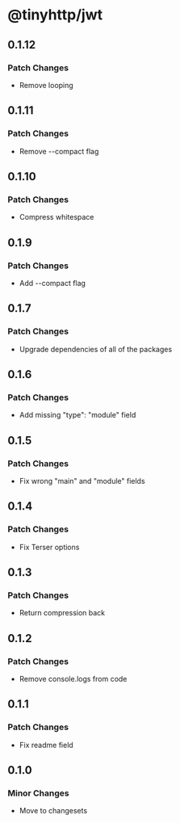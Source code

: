 # @tinyhttp/jwt

## 0.1.12

### Patch Changes

- Remove looping

## 0.1.11

### Patch Changes

- Remove --compact flag

## 0.1.10

### Patch Changes

- Compress whitespace

## 0.1.9

### Patch Changes

- Add --compact flag

## 0.1.7

### Patch Changes

- Upgrade dependencies of all of the packages

## 0.1.6

### Patch Changes

- Add missing "type": "module" field

## 0.1.5

### Patch Changes

- Fix wrong "main" and "module" fields

## 0.1.4

### Patch Changes

- Fix Terser options

## 0.1.3

### Patch Changes

- Return compression back

## 0.1.2

### Patch Changes

- Remove console.logs from code

## 0.1.1

### Patch Changes

- Fix readme field

## 0.1.0

### Minor Changes

- Move to changesets
